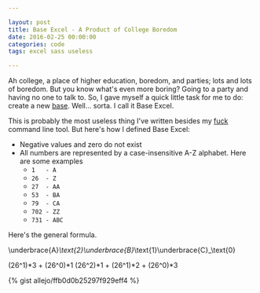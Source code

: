```yaml
---

layout: post
title: Base Excel - A Product of College Boredom
date: 2016-02-25 00:00:00
categories: code
tags: excel sass useless

---
```


Ah college, a place of higher education, boredom, and parties; lots and lots of boredom. But you know what's even more boring? Going to a party and having no one to talk to. So, I gave myself a quick little task for me to do: create a new [base](https://en.wikipedia.org/wiki/Radix). Well... sorta. I call it Base Excel.

This is probably the most useless thing I've written besides my [fuck](https://github.com/allejo/fuck) command line tool. But here's how I defined Base Excel:

- Negative values and zero do not exist
- All numbers are represented by a case-insensitive A-Z alphabet. Here are some examples
    - `1   - A`
    - `26  - Z`
    - `27  - AA`
    - `53  - BA`
    - `79  - CA`
    - `702 - ZZ`
    - `731 - ABC`

Here's the general formula.

\underbrace{A}_\text{2}\underbrace{B}_\text{1}\underbrace{C}_\text{0}

(26^1)*3 + (26^0)*1
(26^2)*1 + (26^1)*2 + (26^0)*3

{% gist allejo/ffb0d0b25297f929eff4 %}
